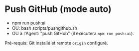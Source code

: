 # Push GitHub (mode auto)

- npm run push:ai
- OU: bash scripts/pushgithub.sh
- OU à l'Agent: "push GitHub" (il exécutera `npm run push:ai`).

Pré-requis: Git installé et remote `origin` configuré.
